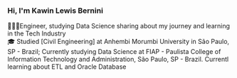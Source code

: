 ### Hi, I'm Kawin Lewis Bernini

👨🏻‍💻Engineer, studying Data Science sharing about my journey and learning in the Tech Industry<br/>
🎓 Studied [Civil Engineering] at Anhembi Morumbi University in São Paulo, SP - Brazil; Currently studying Data Science at FIAP - Paulista College of Information Technology and Administration, São Paulo, SP - Brazil.
Currentl learning about ETL and Oracle Database
